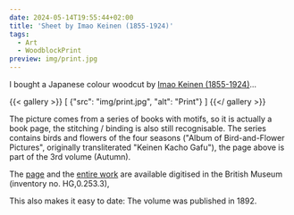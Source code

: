 ```yaml
---
date: 2024-05-14T19:55:44+02:00
title: 'Sheet by Imao Keinen (1855-1924)'
tags:
  - Art
  - WoodblockPrint
preview: img/print.jpg
---
```


I bought a Japanese colour woodcut by [Imao Keinen (1855-1924)](https://de.wikipedia.org/wiki/Imao_Keinen)...
<!--more-->

{{< gallery >}}
[
  {"src": "img/print.jpg", "alt": "Print"}
]
{{</ gallery >}}

The picture comes from a series of books with motifs, so it is actually a book page, the stitching / binding is also still recognisable. The series contains birds and flowers of the four seasons ("Album of Bird-and-Flower Pictures", originally transliterated "Keinen Kacho Gafu"), the page above is part of the 3rd volume (Autumn).

The [page](https://www.britishmuseum.org/collection/image/1613213177) and the [entire work](https://www.britishmuseum.org/collection/object/A_HG-0-253-3) are available digitised in the British Museum (inventory no. HG,0.253.3),

This also makes it easy to date: The volume was published in 1892.
